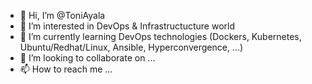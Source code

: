 - 👋 Hi, I’m @ToniAyala
- 👀 I’m interested in DevOps & Infrastructucture world
- 🌱 I’m currently learning DevOps technologies (Dockers, Kubernetes, Ubuntu/Redhat/Linux, Ansible, Hyperconvergence, ...)
- 💞️ I’m looking to collaborate on ...
- 📫 How to reach me ...

<!---
ToniAyala/ToniAyala is a ✨ special ✨ repository because its `README.md` (this file) appears on your GitHub profile.
You can click the Preview link to take a look at your changes.
--->
